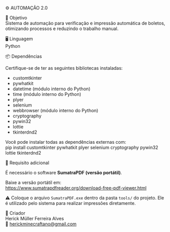⚙️ AUTOMAÇÃO 2.0

🎯 Objetivo  
Sistema de automação para verificação e impressão automática de boletos, otimizando processos e reduzindo o trabalho manual.

🖥️ Linguagem  
Python

📦 Dependências  

Certifique-se de ter as seguintes bibliotecas instaladas:

- customtkinter  
- pywhatkit  
- datetime (módulo interno do Python)  
- time (módulo interno do Python)  
- plyer  
- selenium  
- webbrowser (módulo interno do Python)  
- cryptography  
- pywin32  
- lottie
- tkinterdnd2

Você pode instalar todas as dependências externas com:  
pip install customtkinter pywhatkit plyer selenium cryptography pywin32 lottie tkinterdnd2

📄 Requisito adicional  

É necessário o software **SumatraPDF (versão portátil)**.

Baixe a versão portátil em:  
https://www.sumatrapdfreader.org/download-free-pdf-viewer.html

⚠️ Coloque o arquivo `SumatraPDF.exe` dentro da pasta `tools/` do projeto. Ele é utilizado pelo sistema para realizar impressões diretamente.

👤 Criador  
Herick Müller Ferreira Alves  
📧 herickminecraftano@gmail.com
